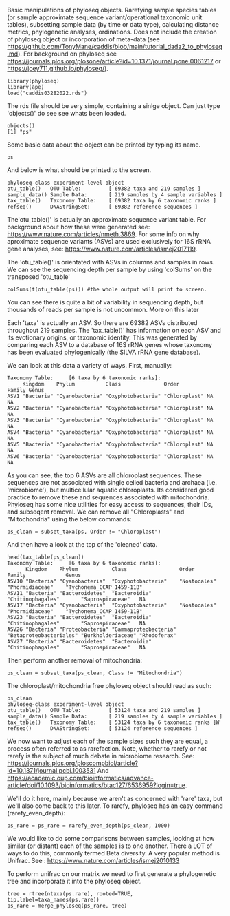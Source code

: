 Basic manipulations of phyloseq objects. Rarefying sample species tables (or sample approximate sequence variant/operational taxonomic unit tables),
subsetting sample data (by time or data type), calculating distance metrics, phylogenetic analyses, ordinations. Does not include the creation of phyloseq
object or incorporation of meta-data (see https://github.com/TonyMane/caddis/blob/main/tutorial_dada2_to_phyloseq.md). For background on phyloseq  see
https://journals.plos.org/plosone/article?id=10.1371/journal.pone.0061217 or https://joey711.github.io/phyloseq/). 

```
library(phyloseq)
library(ape)
load("caddis03282022.rds")
```
The rds file should be very simple, containing a sinlge object. 
Can just type 'objects()' do see see whats been loaded.

```
objects()
[1] "ps"
```
Some basic data about the object can be printed by typing its name.

```
ps
```
And below is what should be printed to the screen.
```
phyloseq-class experiment-level object
otu_table()   OTU Table:         [ 69382 taxa and 219 samples ]
sample_data() Sample Data:       [ 219 samples by 4 sample variables ]
tax_table()   Taxonomy Table:    [ 69382 taxa by 6 taxonomic ranks ]
refseq()      DNAStringSet:      [ 69382 reference sequences ]
```
The'otu_table()' is actually an approximate sequence variant table. For background about how these were generated see: 
https://www.nature.com/articles/nmeth.3869.
For some info on why aproximate sequence variants (ASVs) are used exclusively for 16S rRNA gene analyses, see:
https://www.nature.com/articles/ismej2017119. 

The 'otu_table()' is orientated with ASVs in columns and samples in rows. 
We can see the sequencing depth per sample by using 'colSums' on the transposed 'otu_table'
```
colSums(t(otu_table(ps))) #the whole output will print to screen.
```
You can see there is quite a bit of variability in sequencing depth, but thousands of reads per sample is not uncommon. 
More on this later

Each 'taxa' is actually an ASV. So there are 69382 ASVs distributed throughout 219 samples. The 'tax_table()' has information
on each ASV and its evotionary origins, or taxonomic identity. This was generated by comparing each ASV to a database of 16S rRNA genes whose 
taxonomy has been evaluated phylogenically (the SILVA rRNA gene database). 

We can look at this data a variety of ways. First, manually:
```
Taxonomy Table:     [6 taxa by 6 taxonomic ranks]:
     Kingdom    Phylum          Class              Order         Family Genus
ASV1 "Bacteria" "Cyanobacteria" "Oxyphotobacteria" "Chloroplast" NA     NA   
ASV2 "Bacteria" "Cyanobacteria" "Oxyphotobacteria" "Chloroplast" NA     NA   
ASV3 "Bacteria" "Cyanobacteria" "Oxyphotobacteria" "Chloroplast" NA     NA   
ASV4 "Bacteria" "Cyanobacteria" "Oxyphotobacteria" "Chloroplast" NA     NA   
ASV5 "Bacteria" "Cyanobacteria" "Oxyphotobacteria" "Chloroplast" NA     NA   
ASV6 "Bacteria" "Cyanobacteria" "Oxyphotobacteria" "Chloroplast" NA     NA
```
As you can see, the top 6 ASVs are all chloroplast sequences. These sequences are not associated with single celled bacteria and archaea (i.e. 'microbiome'), but multicellular aquatic chloroplasts. Its considered good practice to remove these and sequences associated with mitochondria. 
Phyloseq has some nice utilities for easy access to sequences, their IDs, and subseqent removal. We can remove all "Chloroplasts" and "Mitochondria" using the below commands:
```
ps_clean = subset_taxa(ps, Order != "Chloroplast")
```
And then have a look at the top of the 'cleaned' data.

```
head(tax_table(ps_clean))
Taxonomy Table:     [6 taxa by 6 taxonomic ranks]:
      Kingdom    Phylum           Class                 Order                   Family             Genus                    
ASV10 "Bacteria" "Cyanobacteria"  "Oxyphotobacteria"    "Nostocales"            "Phormidiaceae"    "Tychonema_CCAP_1459-11B"
ASV11 "Bacteria" "Bacteroidetes"  "Bacteroidia"         "Chitinophagales"       "Saprospiraceae"   NA                       
ASV17 "Bacteria" "Cyanobacteria"  "Oxyphotobacteria"    "Nostocales"            "Phormidiaceae"    "Tychonema_CCAP_1459-11B"
ASV23 "Bacteria" "Bacteroidetes"  "Bacteroidia"         "Chitinophagales"       "Saprospiraceae"   NA                       
ASV26 "Bacteria" "Proteobacteria" "Gammaproteobacteria" "Betaproteobacteriales" "Burkholderiaceae" "Rhodoferax"             
ASV27 "Bacteria" "Bacteroidetes"  "Bacteroidia"         "Chitinophagales"       "Saprospiraceae"   NA
```
Then perform another removal of mitochondria:

```
ps_clean = subset_taxa(ps_clean, Class != "Mitochondria")
```
The chloroplast/mitochondria free phyloseq object should read as such:

```
ps_clean
phyloseq-class experiment-level object
otu_table()   OTU Table:         [ 53124 taxa and 219 samples ]
sample_data() Sample Data:       [ 219 samples by 4 sample variables ]
tax_table()   Taxonomy Table:    [ 53124 taxa by 6 taxonomic ranks ]W
refseq()      DNAStringSet:      [ 53124 reference sequences ]
```
We now want to adjust each of the sample sizes such they are equal, a process often referred to as rarefaction. 
Note, whether to rarefy or not rarefy is the subject of much debate in microbiome research. See:
https://journals.plos.org/ploscompbiol/article?id=10.1371/journal.pcbi.1003531 
And https://academic.oup.com/bioinformatics/advance-article/doi/10.1093/bioinformatics/btac127/6536959?login=true.

We'll do it here, mainly because we aren't as concerned with 'rare' taxa, but we'll also come back to this later. 
To rarefy, phyloseq has an easy command (rarefy_even_depth):

```
ps_rare = ps_rare = rarefy_even_depth(ps_clean, 1000)
```
We would like to do some comparisons between samples, looking at how similar (or distant) each of the samples is to one another.
There a LOT of ways to do this, commonly termed Beta diversity. 
A very popular method is Unifrac. See :
https://www.nature.com/articles/ismej2010133

To perform unifrac on our matrix we need to first generate a phylogenetic tree and incorporate it into the phyloseq object.

```
tree = rtree(ntaxa(ps.rare), rooted=TRUE, tip.label=taxa_names(ps.rare))
ps_rare = merge_phyloseq(ps_rare, tree)
```
